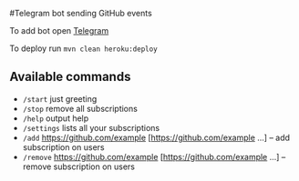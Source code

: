 #Telegram bot sending GitHub events

To add bot open [Telegram](http://telegram.me/git_hub_bot)

To deploy run `mvn clean heroku:deploy`

## Available commands

* `/start` just greeting
* `/stop` remove all subscriptions
* `/help` output help
* `/settings` lists all your subscriptions
* `/add` https://github.com/example [https://github.com/example ...] – add subscription on users
* `/remove` https://github.com/example [https://github.com/example ...] – remove subscription on users
